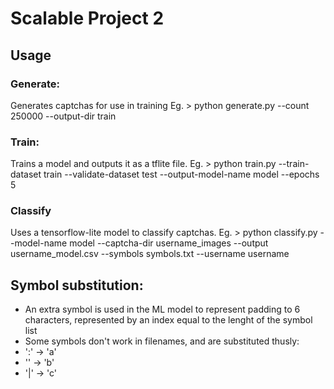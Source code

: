 # Scalable Project 2
## Usage
### Generate:
Generates captchas for use in training
Eg. > python generate.py --count 250000 --output-dir train

### Train: 
Trains a model and outputs it as a tflite file.
Eg. > python train.py --train-dataset train --validate-dataset test --output-model-name model --epochs 5

### Classify
Uses a tensorflow-lite model to classify captchas. 
Eg. > python classify.py --model-name model --captcha-dir username_images --output username_model.csv --symbols symbols.txt --username username


## Symbol substitution:
- An extra symbol is used in the ML model to represent padding to 6 characters, represented by an index equal to the lenght of the symbol list
- Some symbols don't work in filenames, and are substituted thusly:
- ':' -> 'a'
- '\' -> 'b'
- '|' -> 'c'